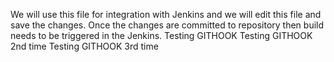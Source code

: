 We will use this file for integration with Jenkins and we will edit this file and save the changes. Once the changes are committed to repository then build needs to be triggered in the Jenkins.
Testing GITHOOK
Testing GITHOOK 2nd time
Testing GITHOOK 3rd time
